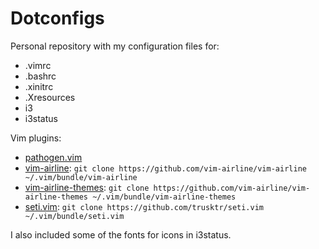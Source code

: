 # Dotconfigs

Personal repository with my configuration files for:

- .vimrc
- .bashrc
- .xinitrc
- .Xresources
- i3
- i3status

Vim plugins:
- [pathogen.vim](https://github.com/tpope/vim-pathogen)
- [vim-airline](https://github.com/vim-airline/vim-airline): `git clone https://github.com/vim-airline/vim-airline ~/.vim/bundle/vim-airline`
- [vim-airline-themes](https://github.com/vim-airline/vim-airline-themes): `git clone https://github.com/vim-airline/vim-airline-themes ~/.vim/bundle/vim-airline-themes`
- [seti.vim](https://github.com/trusktr/seti.vim): `git clone https://github.com/trusktr/seti.vim ~/.vim/bundle/seti.vim`

I also included some of the fonts for icons in i3status.
